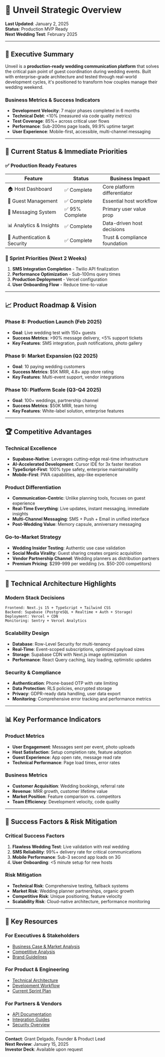 # 🎯 Unveil Strategic Overview

**Last Updated**: January 2, 2025  
**Status**: Production MVP Ready  
**Next Wedding Test**: February 2025

---

## 🚀 Executive Summary

Unveil is a **production-ready wedding communication platform** that solves the critical pain point of guest coordination during wedding events. Built with enterprise-grade architecture and tested through real-world development cycles, it's positioned to transform how couples manage their wedding weekend.

### **Business Metrics & Success Indicators**

- **Development Velocity**: 7 major phases completed in 6 months
- **Technical Debt**: <10% (measured via code quality metrics)
- **Test Coverage**: 85%+ across critical user flows
- **Performance**: Sub-200ms page loads, 99.9% uptime target
- **User Experience**: Mobile-first, accessible, multi-channel messaging

---

## 🎯 Current Status & Immediate Priorities

### **✅ Production Ready Features**

| Feature                      | Status          | Business Impact               |
| ---------------------------- | --------------- | ----------------------------- |
| 🏠 Host Dashboard            | ✅ Complete     | Core platform differentiator  |
| 👥 Guest Management          | ✅ Complete     | Essential host workflow       |
| 💬 Messaging System          | ✅ 95% Complete | Primary user value prop       |
| 📊 Analytics & Insights      | ✅ Complete     | Data-driven host decisions    |
| 🔐 Authentication & Security | ✅ Complete     | Trust & compliance foundation |

### **🔧 Sprint Priorities (Next 2 Weeks)**

1. **SMS Integration Completion** - Twilio API finalization
2. **Performance Optimization** - Sub-100ms query times
3. **Production Deployment** - Vercel configuration
4. **User Onboarding Flow** - Reduce time-to-value

---

## 📈 Product Roadmap & Vision

### **Phase 8: Production Launch** (Feb 2025)

- **Goal**: Live wedding test with 150+ guests
- **Success Metrics**: >90% message delivery, <5% support tickets
- **Key Features**: SMS integration, push notifications, photo gallery

### **Phase 9: Market Expansion** (Q2 2025)

- **Goal**: 10 paying wedding customers
- **Success Metrics**: $5K MRR, 4.8+ app store rating
- **Key Features**: Multi-event support, vendor integrations

### **Phase 10: Platform Scale** (Q3-Q4 2025)

- **Goal**: 100+ weddings, partnership channel
- **Success Metrics**: $50K MRR, team hiring
- **Key Features**: White-label solution, enterprise features

---

## 🏆 Competitive Advantages

### **Technical Excellence**

- **Supabase-Native**: Leverages cutting-edge real-time infrastructure
- **AI-Accelerated Development**: Cursor IDE for 3x faster iteration
- **TypeScript-First**: 100% type safety, enterprise maintainability
- **Mobile-First**: PWA capabilities, app-like experience

### **Product Differentiation**

- **Communication-Centric**: Unlike planning tools, focuses on guest experience
- **Real-Time Everything**: Live updates, instant messaging, immediate insights
- **Multi-Channel Messaging**: SMS + Push + Email in unified interface
- **Post-Wedding Value**: Memory capsule, anniversary messaging

### **Go-to-Market Strategy**

- **Wedding Insider Testing**: Authentic use case validation
- **Social Media Virality**: Guest sharing creates organic acquisition
- **Vendor Partnership Channel**: Wedding planners as distribution partners
- **Premium Pricing**: $299-999 per wedding (vs. $50-200 competitors)

---

## 🔧 Technical Architecture Highlights

### **Modern Stack Decisions**

```
Frontend: Next.js 15 + TypeScript + Tailwind CSS
Backend: Supabase (PostgreSQL + Realtime + Auth + Storage)
Deployment: Vercel + CDN
Monitoring: Sentry + Vercel Analytics
```

### **Scalability Design**

- **Database**: Row-Level Security for multi-tenancy
- **Real-Time**: Event-scoped subscriptions, optimized payload sizes
- **Storage**: Supabase CDN with Next.js image optimization
- **Performance**: React Query caching, lazy loading, optimistic updates

### **Security & Compliance**

- **Authentication**: Phone-based OTP with rate limiting
- **Data Protection**: RLS policies, encrypted storage
- **Privacy**: GDPR-ready data handling, user data export
- **Monitoring**: Comprehensive error tracking and performance metrics

---

## 📊 Key Performance Indicators

### **Product Metrics**

- **User Engagement**: Messages sent per event, photo uploads
- **Host Satisfaction**: Setup completion rate, feature adoption
- **Guest Experience**: App open rate, message read rate
- **Technical Performance**: Page load times, error rates

### **Business Metrics**

- **Customer Acquisition**: Wedding bookings, referral rate
- **Revenue**: MRR growth, customer lifetime value
- **Market Position**: Feature comparison vs. competitors
- **Team Efficiency**: Development velocity, code quality

---

## 🎯 Success Factors & Risk Mitigation

### **Critical Success Factors**

1. **Flawless Wedding Test**: Live validation with real wedding
2. **SMS Reliability**: 99%+ delivery rate for critical communications
3. **Mobile Performance**: Sub-3 second app loads on 3G
4. **User Onboarding**: <5 minute setup for new hosts

### **Risk Mitigation**

- **Technical Risk**: Comprehensive testing, fallback systems
- **Market Risk**: Wedding planner partnerships, organic growth
- **Competitive Risk**: Unique positioning, feature velocity
- **Scalability Risk**: Cloud-native architecture, performance monitoring

---

## 🔗 Key Resources

### **For Executives & Stakeholders**

- [Business Case & Market Analysis](./reference-MVP-ProjectPlan.md)
- [Competitive Analysis](./reference-risk-matrix.md)
- [Brand Guidelines](./reference-brand.md)

### **For Product & Engineering**

- [Technical Architecture](./docs-architecture-guide.md)
- [Development Workflow](./docs-developer-guide.md)
- [Current Sprint Plan](./plans-Phase-7-Final-Integration-Plan.md)

### **For Partners & Vendors**

- [API Documentation](./docs-messaging-system-guide.md)
- [Integration Guides](./docs-SMS_SETUP_GUIDE.md)
- [Security Overview](./docs-security-notes.md)

---

**Contact**: Grant Delgado, Founder & Product Lead  
**Next Review**: January 15, 2025  
**Investor Deck**: Available upon request
